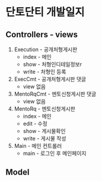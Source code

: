 # 단토단티 개발일지

## Controllers - views

1. Execution - 공개처형게시판
    - index - 메인
    - show - 처형인디테일정보r
    - write - 처형인 등록
2. ExecCmt - 공개처형게시판 댓글
    - view 없음
3. MentoRqCmt - 멘토신청게시판 댓글
    - view 없음
4. MentoRq - 멘토신청게시판
    - index - 메인
    - edit - 수정
    - show - 게시물확인
    - write - 게시물 작성
5. Main - 메인 컨트롤러
    - main - 로그인 후 메인페이지

## Model

